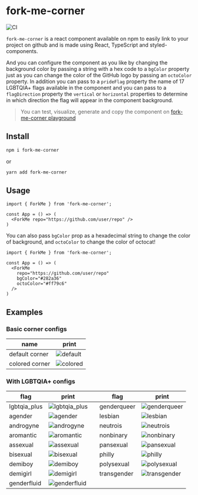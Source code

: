 # fork-me-corner

![CI](https://github.com/victordantasdev/fork-me-corner/actions/workflows/main.yml/badge.svg)

`fork-me-corner` is a react component available on npm to easily link to your project on github and is made using React, TypeScript and styled-components.

And you can configure the component as you like by changing the background color by passing a string with a hex code to a `bgColor` property just as you can change the color of the GitHub logo by passing an `octoColor` property. In addition you can pass to a `prideFlag` property the name of 17 LGBTQIA+ flags available in the component and you can pass to a `flagDirection` property the `vertical` or `horizontal` properties to determine in which direction the flag will appear in the component background.

> You can test, visualize, generate and copy the component on [fork-me-corner playground](https://fork-me-corner.vercel.app)

## Install

```bash
npm i fork-me-corner
```

or

```bash
yarn add fork-me-corner
```

## Usage

```tsx
import { ForkMe } from 'fork-me-corner';

const App = () => (
  <ForkMe repo="https://github.com/user/repo" />
)
```

You can also pass `bgColor` prop as a hexadecimal string to change the color of background, and `octoColor` to change the color of octocat!

```tsx
import { ForkMe } from 'fork-me-corner';

const App = () => (
  <ForkMe 
    repo="https://github.com/user/repo" 
    bgColor="#282a36"
    octoColor="#ff79c6"
  />
)
```

## Examples

### Basic corner configs

|name|print|
|---|---|
|default corner|![default](https://user-images.githubusercontent.com/64330605/153068912-d8d04e41-36f0-4e00-ac95-452cd31b1375.png)|
|colored corner|![colored](https://user-images.githubusercontent.com/64330605/153068907-6a43adbd-97ec-4eba-a43e-d9dae8dcf916.png)|

### With LGBTQIA+ configs

|flag|print| |flag|print|
|---|---|---|---|---|
|lgbtqia_plus|![lgbtqia_plus](https://user-images.githubusercontent.com/64330605/153068566-d1a8d8c1-60e3-4d69-81dd-97aeb93610a8.png)| |genderqueer|![genderqueer](https://user-images.githubusercontent.com/64330605/153068562-6f0ef912-7492-4bcf-85df-aa2726f7e0a6.png)| |
|agender|![agender](https://user-images.githubusercontent.com/64330605/153068534-9236e8a4-00b5-48e2-a133-f29312926dd6.png)| |lesbian|![lesbian](https://user-images.githubusercontent.com/64330605/153068563-aacb6a26-9a45-4e49-ba48-8ffc8cd02a1c.png)| |
|androgyne|![androgyne](https://user-images.githubusercontent.com/64330605/153068539-f52d4181-9968-4f37-9e0d-25c6bc14e5ad.png)| |neutrois|![neutrois](https://user-images.githubusercontent.com/64330605/153068568-a9e44d74-78ba-4a7d-8ec5-31bf4269264b.png)| |
|aromantic|![aromantic](https://user-images.githubusercontent.com/64330605/153068543-e3809fd3-fd70-43cc-ad77-2960dbe5cc7a.png)| |nonbinary|![nonbinary](https://user-images.githubusercontent.com/64330605/153068569-f59716d1-167e-4cbb-a8de-2e686781bd19.png)| |
|assexual|![assexual](https://user-images.githubusercontent.com/64330605/153068546-068a1738-5c43-403b-946b-15b7b59b51e4.png)| |pansexual|![pansexual](https://user-images.githubusercontent.com/64330605/153068571-fcae7ac3-3df6-477e-8630-d7e954109c07.png)| |
|bisexual|![bisexual](https://user-images.githubusercontent.com/64330605/153068548-7a8b3a64-1b14-4654-95b2-81446b070212.png)| |philly|![philly](https://user-images.githubusercontent.com/64330605/153068574-269fdfc4-d869-4858-8321-17f06998b00e.png)| |
|demiboy|![demiboy](https://user-images.githubusercontent.com/64330605/153068552-ade3b827-03ce-4785-bdd6-5693969e02be.png)| |polysexual|![polysexual](https://user-images.githubusercontent.com/64330605/153068576-713e269c-2569-4314-aa1f-3b647dadce20.png)| |
|demigirl|![demigirl](https://user-images.githubusercontent.com/64330605/153068556-8029ee0e-6557-4e9e-ac2f-1cab42c66031.png)| |transgender|![transgender](https://user-images.githubusercontent.com/64330605/153068579-2a572254-4cd0-450c-85b3-76df486a0a34.png)| |
|genderfluid|![genderfluid](https://user-images.githubusercontent.com/64330605/153068559-29405e24-fe6e-4309-9da5-fe37b63dfc87.png)|
